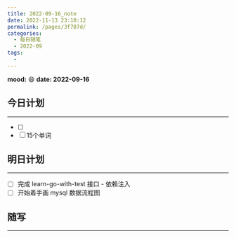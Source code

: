 ```yaml
---
title: 2022-09-16_note
date: 2022-11-13 23:10:12
permalink: /pages/3f707d/
categories:
  - 每日随笔
  - 2022-09
tags:
  - 
---
```

**mood:** :smile:  									**date: 2022-09-16**  
## 今日计划  
------
- [ ]  
- [ ]  15个单词
## 明日计划  
------
- [ ]  完成 learn-go-with-test 接口 - 依赖注入
- [ ]  开始着手画 mysql 数据流程图
## 随写 
------


